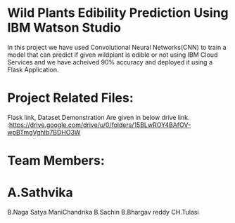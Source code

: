 # Wild Plants Edibility Prediction Using IBM Watson Studio
In this project we have used Convolutional Neural Networks(CNN) to train a model that can predict if given wildplant is edible or not using IBM Cloud Services and we have acheived 90% accuracy and deployed it using a Flask Application.

# Project Related Files:
Flask link,
Dataset
Demonstration 
Are given in below drive link.
:https://drive.google.com/drive/u/0/folders/15BLwROY4BAfOV-wpBTmgVghIb7BDHO3W

# Team Members:
# A.Sathvika
B.Naga Satya ManiChandrika
B.Sachin
B.Bhargav reddy
CH.Tulasi
